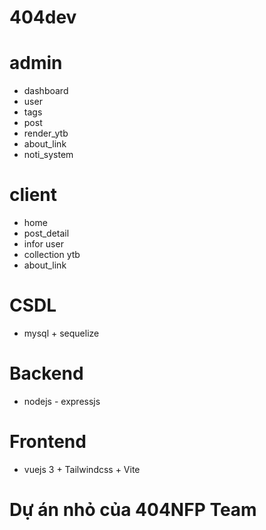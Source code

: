 # 404dev

# admin
+ dashboard
+ user
+ tags
+ post
+ render_ytb
+ about_link
+ noti_system

# client
+ home
+ post_detail
+ infor user
+ collection ytb
+ about_link 

# CSDL 
+ mysql + sequelize
# Backend
+ nodejs - expressjs
# Frontend
+ vuejs 3 + Tailwindcss + Vite

# Dự án nhỏ của 404NFP Team